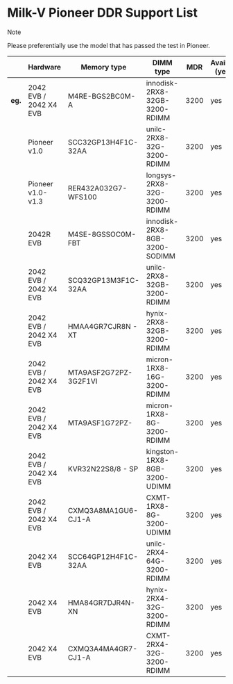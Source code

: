 # Milk-V Pioneer DDR Support List

> [!NOTE]  
> Please preferentially use the model that has passed the test in Pioneer.

|     | Hardware               | Memory type           | DIMM type                     | MDR  | Availability (yes/no) | Stability(yes/no) | note |
|-----|------------------------|-----------------------|-------------------------------|------|-----------------------|-------------------|------|
| **eg.** | 2042 EVB / 2042 X4 EVB | M4RE-BGS2BC0M-A       | innodisk-2RX8-32GB-3200-RDIMM | 3200 | yes                   | yes               |      |
|     | Pioneer v1.0           | SCC32GP13H4F1C-32AA   | unilc-2RX8-32G-3200-RDIMM     | 3200 | yes                   | yes               |      |
|     | Pioneer v1.0-v1.3      | RER432A032G7-WFS100   | longsys-2RX8-32G-3200-RDIMM   | 3200 | yes                   | yes               |      |
|     | 2042R EVB              | M4SE-8GSSOC0M-FBT     | innodisk-2RX8-8GB-3200-SODIMM | 3200 | yes                   | yes               |      |
|     | 2042 EVB / 2042 X4 EVB | SCQ32GP13M3F1C-32AA   | unilc-2RX8-32GB-3200-RDIMM    | 3200 | yes                   | yes               |      |
|     | 2042 EVB / 2042 X4 EVB | HMAA4GR7CJR8N - XT    | hynix-2RX8-32GB-3200-RDIMM    | 3200 | yes                   | yes               |      |
|     | 2042 EVB / 2042 X4 EVB | MTA9ASF2G72PZ-3G2F1VI | micron-1RX8-16G-3200-RDIMM    | 3200 | yes                   | yes               |      |
|     | 2042 EVB / 2042 X4 EVB | MTA9ASF1G72PZ-        | micron-1RX8-8G-3200-RDIMM     | 3200 | yes                   | yes               |      |
|     | 2042 EVB / 2042 X4 EVB | KVR32N22S8/8 - SP     | kingston-1RX8-8GB-3200-UDIMM  | 3200 | yes                   | yes               |      |
|     | 2042 EVB / 2042 X4 EVB | CXMQ3A8MA1GU6-CJ1-A   | CXMT-1RX8-8G-3200-UDIMM       | 3200 | yes                   | yes               |      |
|     | 2042 X4 EVB            | SCC64GP12H4F1C-32AA   | unilc-2RX4-64G-3200-RDIMM     | 3200 | yes                   | yes               |      |
|     | 2042 X4 EVB            | HMA84GR7DJR4N-XN      | hynix-2RX4-32G-3200-RDIMM     | 3200 | yes                   | yes               |      |
|     | 2042 X4 EVB            | CXMQ3A4MA4GR7-CJ1-A   | CXMT-2RX4-32G-3200-RDIMM      | 3200 | yes                   | no                |      |
